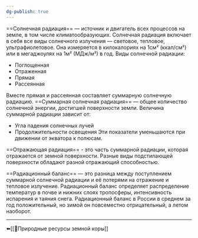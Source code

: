 ```yaml
---
dg-publish: true
---
```

==Солнечная радиация== — источник и двигатель всех процессов на земле, в том числе климатообразующих.
Солнечная радиация включает в себя все виды солнечного излучения — световое, тепловое, ультрафиолетовое.
Она измеряется в килокалориях на 1см² (ккал/см²) или в мегаджоулях на 1м² (МДж/м²) в год.
Виды солнечной радиации:
- Поглощенная
- Отраженная
- Прямая
- Рассеянная

Вместе прямая и рассеянная составляет суммарную солнечную радиацию.
==Суммарная солнечная радиация== — общее количество солнечной энергии, достигшей поверхности земли.
Величина суммарной радиации зависит от:
- Угла падения солнечных лучей
- Продолжительности освещения
Эти показатели уменьшаются при движении от экватора к полюсам.

==Отражающая радиация== - это часть суммарной радиации, которая отражается от земной поверхности.
Разные виды подстилающей поверхности обладают разной отражающий способностью.

==Радиационный баланс== — это разница между поступлением суммарной солнечной радиации и её потерями на отражение и тепловое излучение.
Радиационный баланс определяет распределение температур в почве и нижних слоях тропосферы, интенсивность испарения и таяния снега.
Радиационный баланс в России в среднем за год положительный, но зимой он повсеместно отрицательный, а летом наоборот.

---
⬅️[[📒Природные ресурсы земной коры]]